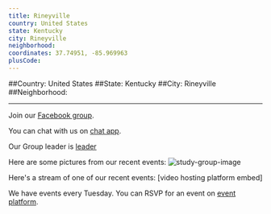 ```yaml
---
title: Rineyville
country: United States
state: Kentucky
city: Rineyville
neighborhood: 
coordinates: 37.74951, -85.969963
plusCode:
---
```


##Country: United States
##State: Kentucky
##City: Rineyville
##Neighborhood: 
*****
Join our [Facebook group](https://www.facebook.com/groups/free.code.camp.rineyville).

You can chat with us on [chat app]().

Our Group leader is [leader]()

Here are some pictures from our recent events:
![study-group-image]()

Here's a stream of one of our recent events:
[video hosting platform embed]

We have events every Tuesday. You can RSVP for an event on [event platform]().
